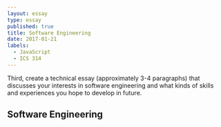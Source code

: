 ```yaml
---
layout: essay
type: essay
published: true
title: Software Engineering
date: 2017-01-21
labels:
  - JavaScript
  - ICS 314
---
```


Third, create a technical essay (approximately 3-4 paragraphs) that discusses your interests
in software engineering and what kinds of skills and experiences you hope to develop in future.

## Software Engineering

